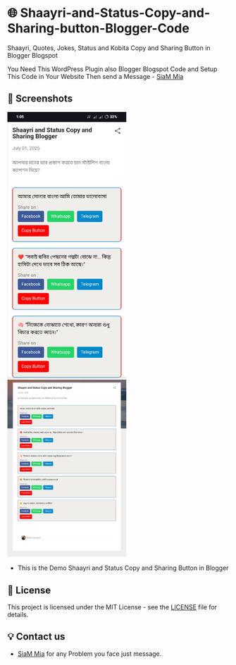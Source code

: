 # 🌐 Shaayri-and-Status-Copy-and-Sharing-button-Blogger-Code
Shaayri, Quotes, Jokes, Status and Kobita Copy and Sharing Button in Blogger Blogspot


You Need This WordPress Plugin also Blogger Blogspot Code and Setup This Code in Your Website Then send a Message - [SiaM Mia](https://facebook.com/siam.mia.94/)

 
## 📸 Screenshots
<img width="270" alt="Screenshot 2025 07 02 .jpg" src="https://github.com/SiamMia94/Shaayri-and-Status-Copy-and-Sharing-Button-in-Blogger-Code/blob/2df710c86c9478ecc3654c2cbe3888d23fc6e2e0/Screenshot_20250702_010557.jpg">

<img width="270" alt="Screenshot 2025 07 02 .jpg" src="https://github.com/SiamMia94/Shaayri-and-Status-Copy-and-Sharing-Button-in-Blogger-Code/blob/f365a206750bdfdf57d68b5a1e01f2a4b5fd4c9f/Screenshot_20250702_010542.jpg">

- This is the Demo Shaayri and Status Copy and Sharing Button in Blogger

## 📜 License

This project is licensed under the MIT License - see the [LICENSE](LICENSE) file for details.

## 💡 Contact us

- [SiaM Mia](https://facebook.com/siam.mia.94/) for any Problem you face just message.
